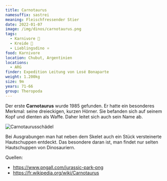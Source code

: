 ```yaml
---
title: Carnotaurus
namesuffix: sastrei
meaning: Fleischfressender Stier
date: 2022-01-07
image: /img/dinos/carnotaurus.png
tags:
  - Karnivore 🥩
  - Kreide 🦴
  - Lieblingsdino ⭐
food: Karnivore
location: Chubut, Argentinien
locations:
  - ARG
finder: Expedition Leitung von Losé Bonaparte
weight: 1.200kg
size: 9m
years: 71-66
group: Theropoda
---
```

Der erste **Carnotaurus** wurde 1985 gefunden. Er hatte ein besonderes Merkmal: seine dreieckigen, kurzen Hörner. Sie befanden sich auf seinem Kopf und dienten als Waffe. Daher leitet sich auch sein Name ab.

![Carnotaurusschädel](/img/dinos/carnotaurus-schädel.jpg)

Bei Ausgrabungen man hat neben dem Skelet auch ein Stück versteinerte Hautschuppen entdeckt. Das besondere daran ist, man findet nur selten Hautschuppen von Dinosauriern. 

Quellen:

* <https://www.pngall.com/jurassic-park-png>
* <https://fr.wikipedia.org/wiki/Carnotaurus>